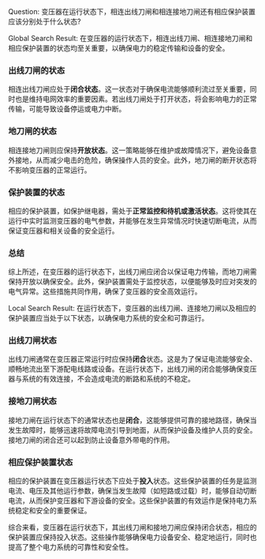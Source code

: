 Question: 变压器在运行状态下，相连出线刀闸和相连接地刀闸还有相应保护装置应该分别处于什么状态?

Global Search Result:
在变压器的运行状态下，相连出线刀闸、相连接地刀闸和相应保护装置的状态均至关重要，以确保电力的稳定传输和设备的安全。

### 出线刀闸的状态
相连出线刀闸应处于**闭合状态**。这一状态对于确保电流能够顺利流过至关重要，同时也是维持电网效率的重要因素。若出线刀闸处于打开状态，将会影响电力的正常传输，可能导致设备停运或电力中断。

### 地刀闸的状态
相连接地刀闸则应保持**开放状态**。这一策略能够在维护或故障情况下，避免设备意外接地，从而减少电击的危险，确保操作人员的安全。此外，地刀闸的断开状态将不影响变压器的正常运行。

### 保护装置的状态
相应的保护装置，如保护继电器，需处于**正常监控和待机或激活状态**。这将使其在运行中实时监测变压器的电气参数，并能够在发生异常情况时快速切断电流，从而保证变压器和相关设备的安全运行。

### 总结
综上所述，在变压器的运行状态下，出线刀闸应闭合以保证电力传输，而地刀闸需保持开放以确保安全。此外，保护装置需处于监控状态，以便能够及时应对突发的电气异常。这些措施共同作用，确保了变压器的安全高效运行。

Local Search Result:
在运行状态下，变压器的出线刀闸、连接地刀闸以及相应的保护装置应当处于以下状态，以确保电力系统的安全和可靠运行。

### 出线刀闸状态

出线刀闸通常在变压器正常运行时应保持**闭合**状态。这是为了保证电流能够安全、顺畅地流出至下游配电线路或设备。在运行状态下，出线刀闸的闭合能够确保变压器与系统的有效连接，不会造成电流的断路和系统的不稳定。

### 接地刀闸状态

接地刀闸在运行状态下的通常状态也是**闭合**，这能够提供可靠的接地路径，确保当发生故障时，能够迅速将故障电流引导到地面，从而保护设备及维护人员的安全。接地刀闸的闭合还可以起到防止设备意外带电的作用。

### 相应保护装置状态

相应的保护装置在变压器运行状态下应处于**投入**状态。这些保护装置的任务是监测电流、电压及其他运行参数，确保当发生故障（如短路或过载）时，能够自动切断电流，从而保护变压器和下游设备的安全。这些保护装置的有效运作是保持电力系统稳定和安全的重要保证。

综合来看，变压器在运行状态下，其出线刀闸和接地刀闸应保持闭合状态，相应的保护装置应保持投入状态。这些操作能够确保电力设备安全、稳定地运行，同时也提高了整个电力系统的可靠性和安全性。
